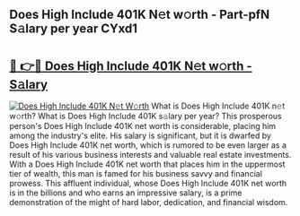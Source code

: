 ## Does High Include 401K N𝚎t w𝚘rth - Part-pfN S𝚊lary per year CYxd1

# <h2><a href="http://gc468b.nevu.top/?p=Does+High+Include+401K">🔗 👉🔴 Does High Include 401K N𝚎t w𝚘rth - S𝚊lary</a></h2>

[![Does High Include 401K N𝚎t W𝚘rth](https://i.imgur.com/Oavwk0R.jpeg)](http://gc468b.nevu.top/?p=Does+High+Include+401K)
What is Does High Include 401K n𝚎t w𝚘rth? What is Does High Include 401K s𝚊lary per year?
This prosperous person's Does High Include 401K net worth is considerable, placing him among the industry's elite. His salary is significant, but it is dwarfed by Does High Include 401K net worth, which is rumored to be even larger as a result of his various business interests and valuable real estate investments. With a Does High Include 401K net worth that places him in the uppermost tier of wealth, this man is famed for his business savvy and financial prowess. This affluent individual, whose Does High Include 401K net worth is in the billions and who earns an impressive salary, is a prime demonstration of the might of hard labor, dedication, and financial wisdom.
